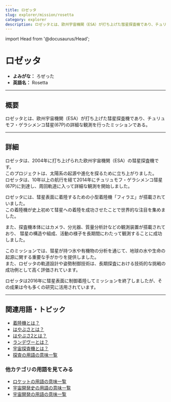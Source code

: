 ```yaml
---
title: ロゼッタ
slug: explorer/mission/rosetta
category: explorer
description: ロゼッタとは、欧州宇宙機関（ESA）が打ち上げた彗星探査機であり、チュリュモフ・ゲラシメンコ彗星の詳細な観測を行ったミッションである。
---
```


import Head from '@docusaurus/Head';

<Head>
  <script type="application/ld+json">
    {`{
      "@context": "https://schema.org",
      "@type": "DefinedTerm",
      "name": "ロゼッタ",
      "inDefinedTermSet": "https://www.space-portal.org",
      "termCode": "explorer/mission/rosetta",
      "description": "ロゼッタとは、欧州宇宙機関（ESA）が打ち上げた彗星探査機であり、チュリュモフ・ゲラシメンコ彗星の詳細な観測を行ったミッションである。",
      "url": "https://www.space-portal.org/docs/explorer/mission/rosetta"
    }`}
  </script>
</Head>

# ロゼッタ

- **よみがな：** ろぜった  
- **英語名：** Rosetta  

---

## 概要

ロゼッタとは、欧州宇宙機関（ESA）が打ち上げた彗星探査機であり、チュリュモフ・ゲラシメンコ彗星(67P)の詳細な観測を行ったミッションである。

---

## 詳細

ロゼッタは、2004年に打ち上げられた欧州宇宙機関（ESA）の彗星探査機です。  
このプロジェクトは、太陽系の起源や進化を探るために立ち上がりました。  
ロゼッタは、10年以上の航行を経て2014年にチュリュモフ・ゲラシメンコ彗星(67P)に到達し、周回軌道に入って詳細な観測を開始しました。  

ロゼッタには、彗星表面に着陸するための小型着陸機「フィラエ」が搭載されていました。  
この着陸機が史上初めて彗星への着陸を成功させたことで世界的な注目を集めました。  

また、探査機本体にはカメラ、分光器、質量分析計などの観測装置が搭載されており、
彗星の構造や組成、活動の様子を長期間にわたって観測することに成功しました。  

このミッションでは、彗星が持つ氷や有機物の分析を通じて、地球の水や生命の起源に関する重要な手がかりを提供しました。  
また、ロゼッタの軌道設計や姿勢制御技術は、長期探査における技術的な挑戦の成功例として高く評価されています。  

ロゼッタは2016年に彗星表面に制御着陸してミッションを終了しましたが、その成果は今も多くの研究に活用されています。

---

## 関連用語・トピック

- [着陸機とは？](explorer/technology/lander)
- [はやぶさとは？](explorer/mission/hayabusa)
- [はやぶさ2とは？](explorer/mission/hayabusa2)
- [ランデヴーとは？](explorer/technology/rendezvous)
- [宇宙探査機とは？](explorer/space-probe)
- [探査の用語の意味一覧](category/explorer)

### 他カテゴリの用語を見てみる
- [ロケットの用語の意味一覧](category/rocket)
- [宇宙開発史の用語の意味一覧](category/history)
- [宇宙開発の用語の意味一覧](category/glossary)
